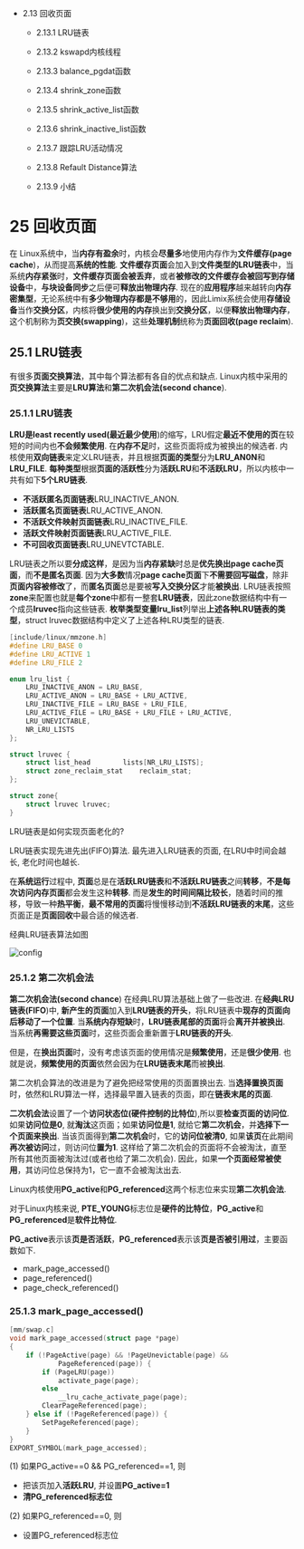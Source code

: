 - 2.13 回收页面

    - 2.13.1 LRU链表

    - 2.13.2 kswapd内核线程

    - 2.13.3 balance\_pgdat函数

    - 2.13.4 shrink\_zone函数

    - 2.13.5 shrink\_active\_list函数

    - 2.13.6 shrink\_inactive\_list函数

    - 2.13.7 跟踪LRU活动情况

    - 2.13.8 Refault Distance算法

    - 2.13.9 小结

# 25 回收页面

在 Linux系统中，当**内存有盈余**时，内核会**尽量多**地使用内存作为**文件缓存(page cache**)，从而提高**系统的性能**. **文件缓存页面**会加入到**文件类型的LRU链表**中，当系统**内存紧张**时，**文件缓存页面会被丢弃**，或者**被修改的文件缓存会被回写到存储设备**中，**与块设备同步**之后便可**释放出物理内存**. 现在的**应用程序**越来越转向**内存密集型**，无论系统中有**多少物理内存都是不够用**的，因此Limix系统会使用**存储设备**当作**交换分区**，内核将**很少使用的内存**换出到**交换分区**，以便**释放出物理内存**，这个机制称为**页交换(swapping**)，这些**处理机制**统称为**页面回收(page reclaim**). 

## 25.1 LRU链表

有很多**页面交换算法**，其中每个算法都有各自的优点和缺点. Linux内核中采用的**页交换算法**主要是**LRU算法**和**第二次机会法(second chance**).

### 25.1.1 LRU链表

**LRU是least recently used(最近最少使用**)的缩写，LRU假定**最近不使用的页**在较短的时间内也**不会频繁使用**. 在**内存不足**时，这些页面将成为被换出的候选者. 内核使用**双向链表**来定义LRU链表，并且根据**页面的类型**分为**LRU\_AN0N**和**LRU\_FILE**. **每种类型**根据**页面的活跃性**分为**活跃LRU**和**不活跃LRU**，所以内核中一共有如下**5个LRU链表**. 

- **不活跃匿名页面链表**LRU\_INACTIVE\_ANON. 
- **活跃匿名页面链表**LRU\_ACTIVE\_ANON. 
- **不活跃文件映射页面链表**LRU\_INACTIVE\_FILE. 
- **活跃文件映射页面链表**LRU\_ACTIVE\_FILE. 
- **不可回收页面链表**LRU\_UNEVTCTABLE. 

LRU链表之所以要**分成这样**，是因为当**内存紧缺**时总是**优先换出page cache页面**，而**不是匿名页面**. 因为**大多数**情况**page cache页面**下**不需要回写磁盘**，除非**页面内容被修改**了，而**匿名页面**总是要被**写入交换分区**才能**被换出**. LRU链表按照**zone**来配置也就是**每个zone**中都有一整套**LRU链表**，因此zone数据结构中有一个成员**lruvec**指向这些链表. **枚举类型变量lru\_list**列举出**上述各种LRU链表的类型**，struct lruvec数据结构中定义了上述各种LRU类型的链表. 

```c
[include/linux/mmzone.h]
#define LRU_BASE 0
#define LRU_ACTIVE 1
#define LRU_FILE 2

enum lru_list {
	LRU_INACTIVE_ANON = LRU_BASE,
	LRU_ACTIVE_ANON = LRU_BASE + LRU_ACTIVE,
	LRU_INACTIVE_FILE = LRU_BASE + LRU_FILE,
	LRU_ACTIVE_FILE = LRU_BASE + LRU_FILE + LRU_ACTIVE,
	LRU_UNEVICTABLE,
	NR_LRU_LISTS
};

struct lruvec {
	struct list_head		lists[NR_LRU_LISTS];
	struct zone_reclaim_stat	reclaim_stat;
};

struct zone{
    struct lruvec lruvec;
}
```

LRU链表是如何实现页面老化的?

LRU链表实现先进先出(FIFO)算法. 最先进入LRU链表的页面, 在LRU中时间会越长, 老化时间也越长.

在**系统运行**过程中, **页面**总是在**活跃LRU链表**和**不活跃LRU链表**之间**转移**，**不是每次访问内存页面**都会发生这种**转移**. 而是**发生的时间间隔比较长**，随着时间的推移，导致一种**热平衡**，**最不常用的页面**将慢慢移动到**不活跃LRU链表的末尾**，这些页面正是**页面回收**中最合适的候选者. 

经典LRU链表算法如图

![config](./images/53.png)

### 25.1.2 第二次机会法

**第二次机会法(second chance**) 在经典LRU算法基础上做了一些改进. 在**经典LRU链表(FIFO**)中, **新产生的页面**加入到**LRU链表的开头**，将LRU链表中**现存的页面向后移动了一个位置**. 当**系统内存短缺**时，**LRU链表尾部的页面**将会**离开并被换出**. 当系统**再需要这些页面**时，这些页面会重新置于**LRU链表的开头**. 

但是，在**换出页面**时，没有考虑该页面的使用情况是**频繁使用**，还是**很少使用**. 也就是说，**频繁使用的页面**依然会因为在**LRU链表末尾**而被**换出**. 

第二次机会算法的改进是为了避免把经常使用的页面置换出去. 当**选择置换页面**时，依然和LRU算法一样，选择最早置入链表的页面，即在**链表末尾的页面**. 

**二次机会法**设置了一个**访问状态位(硬件控制的比特位**),所以要**检查页面的访问位**. 如果**访问位是0**, 就**淘汰**这页面；如果**访问位是1**, 就给它**第二次机会**，并**选择下一个页面来换出**. 当该页面得到**第二次机会**时，它的**访问位被清0**, 如果**该页**在此期间**再次被访问**过，则访问位**置为1**. 这样给了第二次机会的页面将不会被淘汰，直至所有其他页面被淘汰过(或者也给了第二次机会). 因此，如果**一个页面经常被使用**，其访问位总保持为1，它一直不会被淘汰出去. 

Linux内核使用**PG\_active**和**PG\_referenced**这两个标志位来实现**第二次机会法**. 

对于Linux内核来说, **PTE\_YOUNG**标志位是**硬件的比特位**，**PG\_active**和**PG\_referenced**是**软件比特位**. 

**PG\_active**表示该**页是否活跃**，**PG\_referenced**表示该**页是否被引用过**，主要函数如下. 

- mark\_page\_accessed()
- page\_referenced()
- page\_check\_referenced()

### 25.1.3 mark\_page\_accessed()

```c
[mm/swap.c]
void mark_page_accessed(struct page *page)
{
	if (!PageActive(page) && !PageUnevictable(page) &&
			PageReferenced(page)) {
		if (PageLRU(page))
			activate_page(page);
		else
			__lru_cache_activate_page(page);
		ClearPageReferenced(page);
	} else if (!PageReferenced(page)) {
		SetPageReferenced(page);
	}
}
EXPORT_SYMBOL(mark_page_accessed);
```

(1) 如果PG\_active\=\=0 \&\& PG\_referenced\=\=1, 则

- 把该页加入**活跃LRU**, 并设置**PG\_active=1**
- **清PG\_referenced标志位**

(2) 如果PG\_referenced==0, 则

- 设置PG\_referenced标志位
